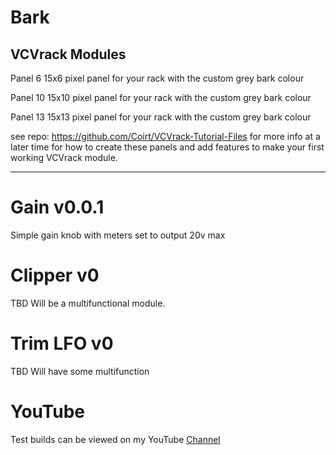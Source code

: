 # Bark
VCVrack Modules
---------
Panel 6
15x6 pixel panel for your rack with the custom grey bark colour

Panel 10
15x10 pixel panel for your rack with the custom grey bark colour

Panel 13
15x13 pixel panel for your rack with the custom grey bark colour

see repo: https://github.com/Coirt/VCVrack-Tutorial-Files for more info at a later time for 
how to create these panels and add features to make your first working VCVrack module.

---------

# Gain v0.0.1
Simple gain knob with meters set to output 20v max

# Clipper v0
TBD Will be a multifunctional module.

# Trim LFO v0
TBD Will have some multifunction



# YouTube
Test builds can be viewed on my YouTube [Channel](https://www.youtube.com/channel/UCgXuIsOMqlTLbuXRaUjBWuA/featured?view_as=subscriber)
